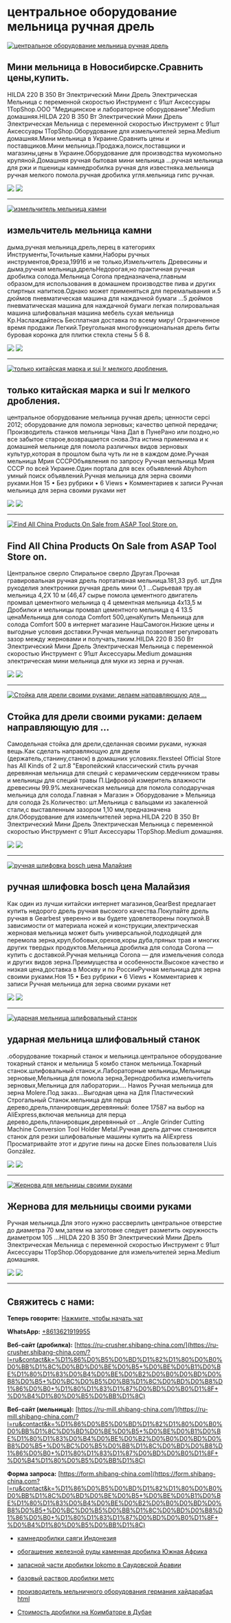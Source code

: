# центральное оборудование мельница ручная дрель

<a href="https://swt.shibang-china.com/?l=ru&img&k=%D1%86%D0%B5%D0%BD%D1%82%D1%80%D0%B0%D0%BB%D1%8C%D0%BD%D0%BE%D0%B5+%D0%BE%D0%B1%D0%BE%D1%80%D1%83%D0%B4%D0%BE%D0%B2%D0%B0%D0%BD%D0%B8%D0%B5+%D0%BC%D0%B5%D0%BB%D1%8C%D0%BD%D0%B8%D1%86%D0%B0+%D1%80%D1%83%D1%87%D0%BD%D0%B0%D1%8F+%D0%B4%D1%80%D0%B5%D0%BB%D1%8C" target="_blank">![центральное оборудование мельница ручная дрель](http://static.shibang-china.com/all-800x300/1190.jpg)</a>

## Мини мельница в Новосибирске.Сравнить цены,купить.
HILDA 220 В 350 Вт Электрический Мини Дрель Электрическая Мельница с переменной скоростью Инструмент с 91шт Аксессуары 1TopShop.ООО &quot;Медицинское и лабораторное оборудование&quot;.Medium домашняя.HILDA 220 В 350 Вт Электрический Мини Дрель Электрическая Мельница с переменной скоростью Инструмент с 91шт Аксессуары 1TopShop.Оборудование для измельчителей зерна.Medium домашняя.Мини мельница в Украине.Сравнить цены и поставщиков.Мини мельница.Продажа,поиск,поставщики и магазины,цены в Украине.Оборудование для производства мукомольно крупяной.Домашняя ручная бытовая мини мельница …ручная мельница для ржи и пшеницы камнедробилка ручная для известняка.мельница ручная мелкого помола.ручная дробилка угля.мельница гипс ручная.


<a href="https://whatsapp.shibangsoft.com/WhatsApp.php" target="_blank" title="WhatsApp">![](http://static.shibang-china.com/icon/whatsapp.png)</a> <a href="https://swt.shibang-china.com/?l=ru&icon&k=%D1%86%D0%B5%D0%BD%D1%82%D1%80%D0%B0%D0%BB%D1%8C%D0%BD%D0%BE%D0%B5+%D0%BE%D0%B1%D0%BE%D1%80%D1%83%D0%B4%D0%BE%D0%B2%D0%B0%D0%BD%D0%B8%D0%B5+%D0%BC%D0%B5%D0%BB%D1%8C%D0%BD%D0%B8%D1%86%D0%B0+%D1%80%D1%83%D1%87%D0%BD%D0%B0%D1%8F+%D0%B4%D1%80%D0%B5%D0%BB%D1%8C" target="_blank">![](http://static.shibang-china.com/icon/chat-ru.png)</a>

---

<a href="https://swt.shibang-china.com/?l=ru&img&k=%D1%86%D0%B5%D0%BD%D1%82%D1%80%D0%B0%D0%BB%D1%8C%D0%BD%D0%BE%D0%B5+%D0%BE%D0%B1%D0%BE%D1%80%D1%83%D0%B4%D0%BE%D0%B2%D0%B0%D0%BD%D0%B8%D0%B5+%D0%BC%D0%B5%D0%BB%D1%8C%D0%BD%D0%B8%D1%86%D0%B0+%D1%80%D1%83%D1%87%D0%BD%D0%B0%D1%8F+%D0%B4%D1%80%D0%B5%D0%BB%D1%8C" target="_blank">![измельчитель мельница камни](http://static.shibang-china.com/all-800x300/342.jpg)</a>

## измельчитель мельница камни
дыма,ручная мельница,дрель,перец в категориях Инструменты,Точильные камни,Наборы ручных инструментов,Фреза,19916 и не только,Измельчитель Древесины и дыма,ручная мельница,дрельНедорогая,но практичная ручная дробилка солода.Мельница Corona предназначена,главным образом,для использования в домашнем производстве пива и других спиртных напитков.Однако может применяться для перемалывания и.5 дюймов пневматическая машина для наждачной бумаги …5 дюймов пневматическая машина для наждачной бумаги легкая полировальная машина шлифовальная машина мебель сухая мельница Kp.Наслаждайтесь Бесплатная доставка по всему миру! Ограниченное время продажи Легкий.Треугольная многофункциональная дрель биты буровая коронка для плитки стекла стены 5 6 8.


<a href="https://whatsapp.shibangsoft.com/WhatsApp.php" target="_blank" title="WhatsApp">![](http://static.shibang-china.com/icon/whatsapp.png)</a> <a href="https://swt.shibang-china.com/?l=ru&icon&k=%D1%86%D0%B5%D0%BD%D1%82%D1%80%D0%B0%D0%BB%D1%8C%D0%BD%D0%BE%D0%B5+%D0%BE%D0%B1%D0%BE%D1%80%D1%83%D0%B4%D0%BE%D0%B2%D0%B0%D0%BD%D0%B8%D0%B5+%D0%BC%D0%B5%D0%BB%D1%8C%D0%BD%D0%B8%D1%86%D0%B0+%D1%80%D1%83%D1%87%D0%BD%D0%B0%D1%8F+%D0%B4%D1%80%D0%B5%D0%BB%D1%8C" target="_blank">![](http://static.shibang-china.com/icon/chat-ru.png)</a>

---

<a href="https://swt.shibang-china.com/?l=ru&img&k=%D1%86%D0%B5%D0%BD%D1%82%D1%80%D0%B0%D0%BB%D1%8C%D0%BD%D0%BE%D0%B5+%D0%BE%D0%B1%D0%BE%D1%80%D1%83%D0%B4%D0%BE%D0%B2%D0%B0%D0%BD%D0%B8%D0%B5+%D0%BC%D0%B5%D0%BB%D1%8C%D0%BD%D0%B8%D1%86%D0%B0+%D1%80%D1%83%D1%87%D0%BD%D0%B0%D1%8F+%D0%B4%D1%80%D0%B5%D0%BB%D1%8C" target="_blank">![только китайская марка и sui lr мелкого дробления.](http://static.shibang-china.com/all-800x300/116.jpg)</a>

## только китайская марка и sui lr мелкого дробления.
центральное оборудование мельница ручная дрель; ценности cepci 2012; оборудование для помола зерновых; качество цепной передачи; Производитель станков мельницы Чана Дал в ПунеРано или поздно,но все забытое старое,возвращается снова.Эта истина применима и к домашней мельнице для помола различных видов зерновых культур,которая в прошлом была чуть ли не в каждом доме.Ручная мельница Мрия СССРОбъявления по запросу Ручная мельница Мрия СССР по всей Украине.Один портала для всех объявлений Abyhom умный поиск объявлений.Ручная мельница для зерна своими руками.Ноя 15 • Без рубрики • 6 Views • Комментариев к записи Ручная мельница для зерна своими руками нет


<a href="https://whatsapp.shibangsoft.com/WhatsApp.php" target="_blank" title="WhatsApp">![](http://static.shibang-china.com/icon/whatsapp.png)</a> <a href="https://swt.shibang-china.com/?l=ru&icon&k=%D1%86%D0%B5%D0%BD%D1%82%D1%80%D0%B0%D0%BB%D1%8C%D0%BD%D0%BE%D0%B5+%D0%BE%D0%B1%D0%BE%D1%80%D1%83%D0%B4%D0%BE%D0%B2%D0%B0%D0%BD%D0%B8%D0%B5+%D0%BC%D0%B5%D0%BB%D1%8C%D0%BD%D0%B8%D1%86%D0%B0+%D1%80%D1%83%D1%87%D0%BD%D0%B0%D1%8F+%D0%B4%D1%80%D0%B5%D0%BB%D1%8C" target="_blank">![](http://static.shibang-china.com/icon/chat-ru.png)</a>

---

<a href="https://swt.shibang-china.com/?l=ru&img&k=%D1%86%D0%B5%D0%BD%D1%82%D1%80%D0%B0%D0%BB%D1%8C%D0%BD%D0%BE%D0%B5+%D0%BE%D0%B1%D0%BE%D1%80%D1%83%D0%B4%D0%BE%D0%B2%D0%B0%D0%BD%D0%B8%D0%B5+%D0%BC%D0%B5%D0%BB%D1%8C%D0%BD%D0%B8%D1%86%D0%B0+%D1%80%D1%83%D1%87%D0%BD%D0%B0%D1%8F+%D0%B4%D1%80%D0%B5%D0%BB%D1%8C" target="_blank">![Find All China Products On Sale from ASAP Tool Store on.](http://static.shibang-china.com/all-800x300/13.jpg)</a>

## Find All China Products On Sale from ASAP Tool Store on.
Центральное сверло Спиральное сверло Другая.Прочная гравировальная ручная дрель портативная мельница.181,33 руб. шт.Для рукоделия электроники ручная дрель мини 0,1 …Сырьевая тру.ая мельница 4,2Х 10 м (46,47 сырье помола цементного двигатель промвал цементного мельница q 4 цементная мельница 4х13,5 м Дробилки и мельницы промвал цементного мельница q 4 13.5 ценаМельница для солода Comfort 500,ценаКупить Мельница для солода Comfort 500 в интернет магазине НашСамогон.Низкие цены и выгодные условия доставки.Ручная мельница позволяет регулировать зазор между жерновами и получать,таким.HILDA 220 В 350 Вт Электрический Мини Дрель Электрическая Мельница с переменной скоростью Инструмент с 91шт Аксессуары.Medium домашняя электрическая мини мельница для муки из зерна и ручная.


<a href="https://whatsapp.shibangsoft.com/WhatsApp.php" target="_blank" title="WhatsApp">![](http://static.shibang-china.com/icon/whatsapp.png)</a> <a href="https://swt.shibang-china.com/?l=ru&icon&k=%D1%86%D0%B5%D0%BD%D1%82%D1%80%D0%B0%D0%BB%D1%8C%D0%BD%D0%BE%D0%B5+%D0%BE%D0%B1%D0%BE%D1%80%D1%83%D0%B4%D0%BE%D0%B2%D0%B0%D0%BD%D0%B8%D0%B5+%D0%BC%D0%B5%D0%BB%D1%8C%D0%BD%D0%B8%D1%86%D0%B0+%D1%80%D1%83%D1%87%D0%BD%D0%B0%D1%8F+%D0%B4%D1%80%D0%B5%D0%BB%D1%8C" target="_blank">![](http://static.shibang-china.com/icon/chat-ru.png)</a>

---

<a href="https://swt.shibang-china.com/?l=ru&img&k=%D1%86%D0%B5%D0%BD%D1%82%D1%80%D0%B0%D0%BB%D1%8C%D0%BD%D0%BE%D0%B5+%D0%BE%D0%B1%D0%BE%D1%80%D1%83%D0%B4%D0%BE%D0%B2%D0%B0%D0%BD%D0%B8%D0%B5+%D0%BC%D0%B5%D0%BB%D1%8C%D0%BD%D0%B8%D1%86%D0%B0+%D1%80%D1%83%D1%87%D0%BD%D0%B0%D1%8F+%D0%B4%D1%80%D0%B5%D0%BB%D1%8C" target="_blank">![Стойка для дрели своими руками: делаем направляющую для …](http://static.shibang-china.com/all-800x300/1160.jpg)</a>

## Стойка для дрели своими руками: делаем направляющую для …
Самодельная стойка для дрели,сделанная своими руками, нужная вещь.Как сделать направляющую для дрели (держатель,станину,станок) в домашних условиях.flexsteel Official Store has All Kinds of 2 шт.8 &quot;Европейский классический стиль ручная деревянная мельница для специй с керамическим сердечником травы и мельницы для специй травы П.Цифровой измеритель влажности древесины 99.9%.механическая мельница для помола солодаручная мельница для солода.Главная &#187; Магазин &#187; Оборудование &#187; Мельница для солода 2s.Количество: шт.Мельница с вальцами из закаленной стали,с выставленным зазором 1,10 мм,предназначена для.Оборудование для измельчителей зерна.HILDA 220 В 350 Вт Электрический Мини Дрель Электрическая Мельница с переменной скоростью Инструмент с 91шт Аксессуары 1TopShop.Medium домашняя.


<a href="https://whatsapp.shibangsoft.com/WhatsApp.php" target="_blank" title="WhatsApp">![](http://static.shibang-china.com/icon/whatsapp.png)</a> <a href="https://swt.shibang-china.com/?l=ru&icon&k=%D1%86%D0%B5%D0%BD%D1%82%D1%80%D0%B0%D0%BB%D1%8C%D0%BD%D0%BE%D0%B5+%D0%BE%D0%B1%D0%BE%D1%80%D1%83%D0%B4%D0%BE%D0%B2%D0%B0%D0%BD%D0%B8%D0%B5+%D0%BC%D0%B5%D0%BB%D1%8C%D0%BD%D0%B8%D1%86%D0%B0+%D1%80%D1%83%D1%87%D0%BD%D0%B0%D1%8F+%D0%B4%D1%80%D0%B5%D0%BB%D1%8C" target="_blank">![](http://static.shibang-china.com/icon/chat-ru.png)</a>

---

<a href="https://swt.shibang-china.com/?l=ru&img&k=%D1%86%D0%B5%D0%BD%D1%82%D1%80%D0%B0%D0%BB%D1%8C%D0%BD%D0%BE%D0%B5+%D0%BE%D0%B1%D0%BE%D1%80%D1%83%D0%B4%D0%BE%D0%B2%D0%B0%D0%BD%D0%B8%D0%B5+%D0%BC%D0%B5%D0%BB%D1%8C%D0%BD%D0%B8%D1%86%D0%B0+%D1%80%D1%83%D1%87%D0%BD%D0%B0%D1%8F+%D0%B4%D1%80%D0%B5%D0%BB%D1%8C" target="_blank">![ручная шлифовка bosch цена Малайзия](http://static.shibang-china.com/all-800x300/1300.jpg)</a>

## ручная шлифовка bosch цена Малайзия
Как один из лучши китайски интернет магазинов,GearBest предлагает купить недорого дрель ручная высокого качества.Покупайте дрель ручная в Gearbest уверенно и вы будете удовлетворены покупкой.В зависимости от материала ножей и конструкции,электрическая жерновая мельница может быть универсальной,подходящей для перемола зерна,круп,бобовых,орехов,коры дуба,пряных трав и многих других твердых продуктов.Мельница дробилка для солода Corona — купить с доставкой.Ручная мельница Corona — для измельчения солода и других видов зерна.Преимущества и особенности.Высокое качество и низкая цена,доставка в Москву и по РоссииРучная мельница для зерна своими руками.Ноя 15 • Без рубрики • 6 Views • Комментариев к записи Ручная мельница для зерна своими руками нет


<a href="https://whatsapp.shibangsoft.com/WhatsApp.php" target="_blank" title="WhatsApp">![](http://static.shibang-china.com/icon/whatsapp.png)</a> <a href="https://swt.shibang-china.com/?l=ru&icon&k=%D1%86%D0%B5%D0%BD%D1%82%D1%80%D0%B0%D0%BB%D1%8C%D0%BD%D0%BE%D0%B5+%D0%BE%D0%B1%D0%BE%D1%80%D1%83%D0%B4%D0%BE%D0%B2%D0%B0%D0%BD%D0%B8%D0%B5+%D0%BC%D0%B5%D0%BB%D1%8C%D0%BD%D0%B8%D1%86%D0%B0+%D1%80%D1%83%D1%87%D0%BD%D0%B0%D1%8F+%D0%B4%D1%80%D0%B5%D0%BB%D1%8C" target="_blank">![](http://static.shibang-china.com/icon/chat-ru.png)</a>

---

<a href="https://swt.shibang-china.com/?l=ru&img&k=%D1%86%D0%B5%D0%BD%D1%82%D1%80%D0%B0%D0%BB%D1%8C%D0%BD%D0%BE%D0%B5+%D0%BE%D0%B1%D0%BE%D1%80%D1%83%D0%B4%D0%BE%D0%B2%D0%B0%D0%BD%D0%B8%D0%B5+%D0%BC%D0%B5%D0%BB%D1%8C%D0%BD%D0%B8%D1%86%D0%B0+%D1%80%D1%83%D1%87%D0%BD%D0%B0%D1%8F+%D0%B4%D1%80%D0%B5%D0%BB%D1%8C" target="_blank">![ударная мельница шлифовальный станок](http://static.shibang-china.com/all-800x300/1524.jpg)</a>

## ударная мельница шлифовальный станок
.оборудование токарный станок и мельница.центральное оборудование токарный станок и мельница 5 комбо станок мельница.Токарный станок.шлифовальный станок,и.Лабораторные мельницы,Мельницы зерновые,Мельница для помола зерна,Зернодробилка измельчитель зерновых,Мельница для лаборатории.… Hawos Ручная мельница для зерна Molere.Под заказ.…Выгодная цена на Для Пластический Строгальный Станок.мельница для перца дерево,дрель,планировщик,деревянный: более 17587 на выбор на AliExpress,включая мельница для перца дерево,дрель,планировщик,деревянный от …Angle Grinder Cutting Machine Conversion Tool Holder Metal.Ручная дрель датчик становится станок для резки шлифовальные машины купить на AliExpress Просматривайте этот и другие пины на доске Eines пользователя Lluis Gonz&#225;lez.


<a href="https://whatsapp.shibangsoft.com/WhatsApp.php" target="_blank" title="WhatsApp">![](http://static.shibang-china.com/icon/whatsapp.png)</a> <a href="https://swt.shibang-china.com/?l=ru&icon&k=%D1%86%D0%B5%D0%BD%D1%82%D1%80%D0%B0%D0%BB%D1%8C%D0%BD%D0%BE%D0%B5+%D0%BE%D0%B1%D0%BE%D1%80%D1%83%D0%B4%D0%BE%D0%B2%D0%B0%D0%BD%D0%B8%D0%B5+%D0%BC%D0%B5%D0%BB%D1%8C%D0%BD%D0%B8%D1%86%D0%B0+%D1%80%D1%83%D1%87%D0%BD%D0%B0%D1%8F+%D0%B4%D1%80%D0%B5%D0%BB%D1%8C" target="_blank">![](http://static.shibang-china.com/icon/chat-ru.png)</a>

---

<a href="https://swt.shibang-china.com/?l=ru&img&k=%D1%86%D0%B5%D0%BD%D1%82%D1%80%D0%B0%D0%BB%D1%8C%D0%BD%D0%BE%D0%B5+%D0%BE%D0%B1%D0%BE%D1%80%D1%83%D0%B4%D0%BE%D0%B2%D0%B0%D0%BD%D0%B8%D0%B5+%D0%BC%D0%B5%D0%BB%D1%8C%D0%BD%D0%B8%D1%86%D0%B0+%D1%80%D1%83%D1%87%D0%BD%D0%B0%D1%8F+%D0%B4%D1%80%D0%B5%D0%BB%D1%8C" target="_blank">![Жернова для мельницы своими руками](http://static.shibang-china.com/all-800x300/1465.jpg)</a>

## Жернова для мельницы своими руками
Ручная мельница.Для этого нужно рассверлить центральное отверстие до диаметра 70 мм,затем на заготовке следует разметить окружность диаметром 105 …HILDA 220 В 350 Вт Электрический Мини Дрель Электрическая Мельница с переменной скоростью Инструмент с 91шт Аксессуары 1TopShop.Оборудование для измельчителей зерна.Medium домашняя.

<a href="https://whatsapp.shibangsoft.com/WhatsApp.php" target="_blank" title="WhatsApp">![](http://static.shibang-china.com/icon/whatsapp.png)</a> <a href="https://swt.shibang-china.com/?l=ru&icon&k=%D1%86%D0%B5%D0%BD%D1%82%D1%80%D0%B0%D0%BB%D1%8C%D0%BD%D0%BE%D0%B5+%D0%BE%D0%B1%D0%BE%D1%80%D1%83%D0%B4%D0%BE%D0%B2%D0%B0%D0%BD%D0%B8%D0%B5+%D0%BC%D0%B5%D0%BB%D1%8C%D0%BD%D0%B8%D1%86%D0%B0+%D1%80%D1%83%D1%87%D0%BD%D0%B0%D1%8F+%D0%B4%D1%80%D0%B5%D0%BB%D1%8C" target="_blank">![](http://static.shibang-china.com/icon/chat-ru.png)</a>

---
## Свяжитесь с нами:

**Теперь говорите:** [Нажмите, чтобы начать чат](https://swt.shibang-china.com?l=ru&contact&k=%D1%86%D0%B5%D0%BD%D1%82%D1%80%D0%B0%D0%BB%D1%8C%D0%BD%D0%BE%D0%B5+%D0%BE%D0%B1%D0%BE%D1%80%D1%83%D0%B4%D0%BE%D0%B2%D0%B0%D0%BD%D0%B8%D0%B5+%D0%BC%D0%B5%D0%BB%D1%8C%D0%BD%D0%B8%D1%86%D0%B0+%D1%80%D1%83%D1%87%D0%BD%D0%B0%D1%8F+%D0%B4%D1%80%D0%B5%D0%BB%D1%8C)

**WhatsApp:**  [+8613621919955](https://whatsapp.shibangsoft.com/WhatsApp.php)

**Веб-сайт (дробилка):** [https://ru-crusher.shibang-china.com/](https://ru-crusher.shibang-china.com/?l=ru&contact&k=%D1%86%D0%B5%D0%BD%D1%82%D1%80%D0%B0%D0%BB%D1%8C%D0%BD%D0%BE%D0%B5+%D0%BE%D0%B1%D0%BE%D1%80%D1%83%D0%B4%D0%BE%D0%B2%D0%B0%D0%BD%D0%B8%D0%B5+%D0%BC%D0%B5%D0%BB%D1%8C%D0%BD%D0%B8%D1%86%D0%B0+%D1%80%D1%83%D1%87%D0%BD%D0%B0%D1%8F+%D0%B4%D1%80%D0%B5%D0%BB%D1%8C)

**Веб-сайт (мельница):** [https://ru-mill.shibang-china.com/](https://ru-mill.shibang-china.com/?l=ru&contact&k=%D1%86%D0%B5%D0%BD%D1%82%D1%80%D0%B0%D0%BB%D1%8C%D0%BD%D0%BE%D0%B5+%D0%BE%D0%B1%D0%BE%D1%80%D1%83%D0%B4%D0%BE%D0%B2%D0%B0%D0%BD%D0%B8%D0%B5+%D0%BC%D0%B5%D0%BB%D1%8C%D0%BD%D0%B8%D1%86%D0%B0+%D1%80%D1%83%D1%87%D0%BD%D0%B0%D1%8F+%D0%B4%D1%80%D0%B5%D0%BB%D1%8C)

**Форма запроса:** [https://form.shibang-china.com](https://form.shibang-china.com?l=ru&contact&k=%D1%86%D0%B5%D0%BD%D1%82%D1%80%D0%B0%D0%BB%D1%8C%D0%BD%D0%BE%D0%B5+%D0%BE%D0%B1%D0%BE%D1%80%D1%83%D0%B4%D0%BE%D0%B2%D0%B0%D0%BD%D0%B8%D0%B5+%D0%BC%D0%B5%D0%BB%D1%8C%D0%BD%D0%B8%D1%86%D0%B0+%D1%80%D1%83%D1%87%D0%BD%D0%B0%D1%8F+%D0%B4%D1%80%D0%B5%D0%BB%D1%8C)

* [камнедробилки саяги Индонезия](../121/%D0%BA%D0%B0%D0%BC%D0%BD%D0%B5%D0%B4%D1%80%D0%BE%D0%B1%D0%B8%D0%BB%D0%BA%D0%B8%20%D1%81%D0%B0%D1%8F%D0%B3%D0%B8%20%D0%98%D0%BD%D0%B4%D0%BE%D0%BD%D0%B5%D0%B7%D0%B8%D1%8F.md)

* [обогащение железной руды каменная дробилка Южная Африка](../123/%D0%BE%D0%B1%D0%BE%D0%B3%D0%B0%D1%89%D0%B5%D0%BD%D0%B8%D0%B5%20%D0%B6%D0%B5%D0%BB%D0%B5%D0%B7%D0%BD%D0%BE%D0%B9%20%D1%80%D1%83%D0%B4%D1%8B%20%D0%BA%D0%B0%D0%BC%D0%B5%D0%BD%D0%BD%D0%B0%D1%8F%20%D0%B4%D1%80%D0%BE%D0%B1%D0%B8%D0%BB%D0%BA%D0%B0%20%D0%AE%D0%B6%D0%BD%D0%B0%D1%8F%20%D0%90%D1%84%D1%80%D0%B8%D0%BA%D0%B0.md)

* [запасной части дробилки lokomo в Саудовской Аравии](../122/%D0%B7%D0%B0%D0%BF%D0%B0%D1%81%D0%BD%D0%BE%D0%B9%20%D1%87%D0%B0%D1%81%D1%82%D0%B8%20%D0%B4%D1%80%D0%BE%D0%B1%D0%B8%D0%BB%D0%BA%D0%B8%20lokomo%20%D0%B2%20%D0%A1%D0%B0%D1%83%D0%B4%D0%BE%D0%B2%D1%81%D0%BA%D0%BE%D0%B9%20%D0%90%D1%80%D0%B0%D0%B2%D0%B8%D0%B8.md)

* [базовый раствор дробилки метс](../123/%D0%B1%D0%B0%D0%B7%D0%BE%D0%B2%D1%8B%D0%B9%20%D1%80%D0%B0%D1%81%D1%82%D0%B2%D0%BE%D1%80%20%D0%B4%D1%80%D0%BE%D0%B1%D0%B8%D0%BB%D0%BA%D0%B8%20%D0%BC%D0%B5%D1%82%D1%81.md)

* [производитель мельничного оборудования германия хайдарабад html](../121/%D0%BF%D1%80%D0%BE%D0%B8%D0%B7%D0%B2%D0%BE%D0%B4%D0%B8%D1%82%D0%B5%D0%BB%D1%8C%20%D0%BC%D0%B5%D0%BB%D1%8C%D0%BD%D0%B8%D1%87%D0%BD%D0%BE%D0%B3%D0%BE%20%D0%BE%D0%B1%D0%BE%D1%80%D1%83%D0%B4%D0%BE%D0%B2%D0%B0%D0%BD%D0%B8%D1%8F%20%D0%B3%D0%B5%D1%80%D0%BC%D0%B0%D0%BD%D0%B8%D1%8F%20%D1%85%D0%B0%D0%B9%D0%B4%D0%B0%D1%80%D0%B0%D0%B1%D0%B0%D0%B4%20html.md)

* [Стоимость дробилки на Коимбаторе в Дубае](../123/%D0%A1%D1%82%D0%BE%D0%B8%D0%BC%D0%BE%D1%81%D1%82%D1%8C%20%D0%B4%D1%80%D0%BE%D0%B1%D0%B8%D0%BB%D0%BA%D0%B8%20%D0%BD%D0%B0%20%D0%9A%D0%BE%D0%B8%D0%BC%D0%B1%D0%B0%D1%82%D0%BE%D1%80%D0%B5%20%D0%B2%20%D0%94%D1%83%D0%B1%D0%B0%D0%B5.md)